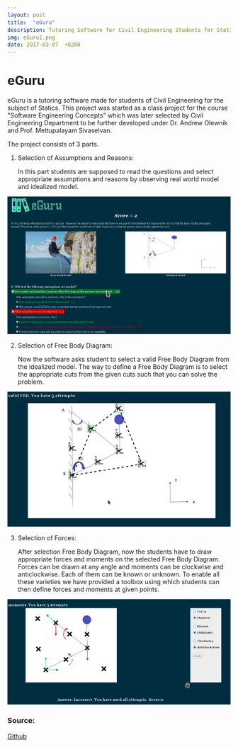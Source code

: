 ```yaml
---
layout: post
title:  "eGuru"
description: Tutoring Software for Civil Engineering Students for Statics, completed as Research Assistant.
img: eGuru1.png
date: 2017-03-07  +0200
---
```


# eGuru
eGuru is a tutoring software made for students of Civil Engineering for the subject of Statics. This project was started as a class project for the course "Software Engineering Concepts" which was later selected by Civil Engineering Department to be further developed under Dr. Andrew Olewnik and Prof. Mettupalayam Sivaselvan.  

The project consists of 3 parts.  
1) Selection of Assumptions and Reasons:  

   In this part students are supposed to read the questions and select appropriate assumptions and reasons by observing real world model and idealized model.  

![original](https://github.com/bakshizaki/monday/blob/gh-pages/assets/img/eGuru2.png?raw=true)  

2) Selection of Free Body Diagram:  

   Now the software asks student to select a valid Free Body Diagram from the idealized model. The way to define a Free Body Diagram is to select the appropriate cuts from the given cuts such that you can solve the problem.  

![original](https://github.com/bakshizaki/monday/blob/gh-pages/assets/img/eGuru3.png?raw=true)  

3) Selection of Forces:  

   After selection Free Body Diagram, now the students have to draw appropriate forces and moments on the selected Free Body Diagram. Forces can be drawn at any angle and moments can be clockwise and anticlockwise. Each of them can be known or unknown. To enable all these varieties we have provided a toolbox using which students can then define forces and moments at given points.

![original](https://github.com/bakshizaki/monday/blob/gh-pages/assets/img/eGuru1.png?raw=true)  

### Source:  
[Github](https://github.com/amaan-modak/Engineering-Educators)
